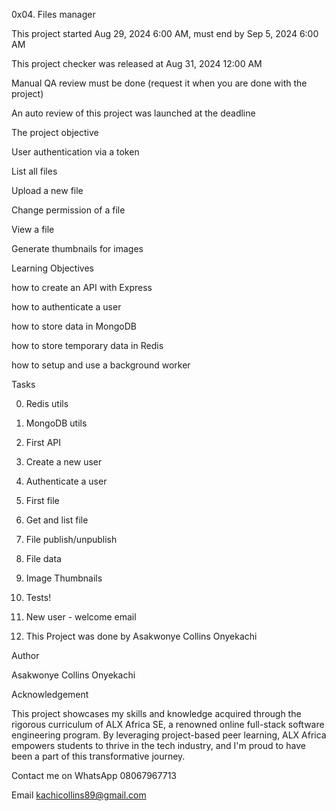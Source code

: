 0x04. Files manager

This project started Aug 29, 2024 6:00 AM, must end by Sep 5, 2024 6:00 AM

This project checker was released at Aug 31, 2024 12:00 AM

Manual QA review must be done (request it when you are done with the project)

An auto review of this project was launched at the deadline

The project objective

User authentication via a token

List all files

Upload a new file

Change permission of a file

View a file

Generate thumbnails for images

Learning Objectives

how to create an API with Express

how to authenticate a user

how to store data in MongoDB

how to store temporary data in Redis

how to setup and use a background worker

Tasks

0. Redis utils

1. MongoDB utils

2. First API

3. Create a new user

4. Authenticate a user

5. First file

6. Get and list file

7. File publish/unpublish

8. File data

9. Image Thumbnails

10. Tests!

11. New user - welcome email

12. This Project was done by Asakwonye Collins Onyekachi

Author

Asakwonye Collins Onyekachi

Acknowledgement

This project showcases my skills and knowledge acquired through the rigorous curriculum of ALX Africa SE, a renowned online full-stack software engineering program. By leveraging project-based peer learning, ALX Africa empowers students to thrive in the tech industry, and I'm proud to have been a part of this transformative journey.

Contact me on WhatsApp 08067967713

Email kachicollins89@gmail.com
